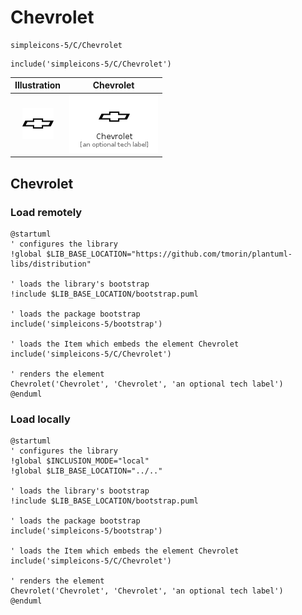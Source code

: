 # Chevrolet


```text
simpleicons-5/C/Chevrolet
```

```text
include('simpleicons-5/C/Chevrolet')
```



| Illustration | Chevrolet |
| :---: | :---: |
| ![illustration for Illustration](../../simpleicons-5/C/Chevrolet.png) | ![illustration for Chevrolet](../../simpleicons-5/C/Chevrolet.Local.png) |




## Chevrolet

### Load remotely
```plantuml
@startuml
' configures the library
!global $LIB_BASE_LOCATION="https://github.com/tmorin/plantuml-libs/distribution"

' loads the library's bootstrap
!include $LIB_BASE_LOCATION/bootstrap.puml

' loads the package bootstrap
include('simpleicons-5/bootstrap')

' loads the Item which embeds the element Chevrolet
include('simpleicons-5/C/Chevrolet')

' renders the element
Chevrolet('Chevrolet', 'Chevrolet', 'an optional tech label')
@enduml
```

### Load locally
```plantuml
@startuml
' configures the library
!global $INCLUSION_MODE="local"
!global $LIB_BASE_LOCATION="../.."

' loads the library's bootstrap
!include $LIB_BASE_LOCATION/bootstrap.puml

' loads the package bootstrap
include('simpleicons-5/bootstrap')

' loads the Item which embeds the element Chevrolet
include('simpleicons-5/C/Chevrolet')

' renders the element
Chevrolet('Chevrolet', 'Chevrolet', 'an optional tech label')
@enduml
```

